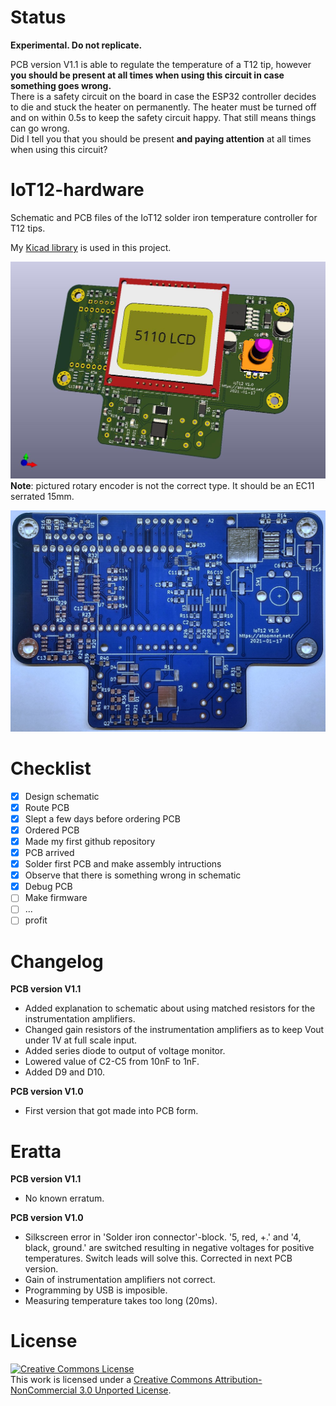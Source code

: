 # Status

**Experimental. Do not replicate.**

PCB version V1.1 is able to regulate the temperature of a T12 tip, however **you should be present at all times when using this circuit in case something goes wrong.**\
There is a safety circuit on the board in case the ESP32 controller decides to die and stuck the heater on permanently. The heater must be turned off and on within 0.5s to keep the safety circuit happy. That still means things can go wrong.\
Did I tell you that you should be present **and paying attention** at all times when using this circuit?

# IoT12-hardware
Schematic and PCB files of the IoT12 solder iron temperature controller for T12 tips.

My [Kicad library](https://github.com/atoomnetmarc/ATOOMNETKICAD) is used in this project.

![](IoT12-render.jpg)
**Note**: pictured rotary encoder is not the correct type. It should be an EC11 serrated 15mm.

![](IoT12-pcb.jpg)

# Checklist

- [x] Design schematic
- [x] Route PCB
- [x] Slept a few days before ordering PCB
- [x] Ordered PCB
- [x] Made my first github repository
- [x] PCB arrived
- [x] Solder first PCB and make assembly intructions
- [x] Observe that there is something wrong in schematic
- [x] Debug PCB
- [ ] Make firmware
- [ ] ...
- [ ] profit

# Changelog

**PCB version V1.1**

- Added explanation to schematic about using matched resistors for the instrumentation amplifiers.
- Changed gain resistors of the instrumentation amplifiers as to keep Vout under 1V at full scale input.
- Added series diode to output of voltage monitor.
- Lowered value of C2-C5 from 10nF to 1nF.
- Added D9 and D10.

**PCB version V1.0**

- First version that got made into PCB form.

# Eratta

**PCB version V1.1**

- No known erratum.

**PCB version V1.0**

- Silkscreen error in 'Solder iron connector'-block. '5, red, +.' and '4, black, ground.' are switched resulting in negative voltages for positive temperatures. Switch leads will solve this. Corrected in next PCB version.
- Gain of instrumentation amplifiers not correct.
- Programming by USB is imposible.
- Measuring temperature takes too long (20ms).

# License

<a rel="license" href="http://creativecommons.org/licenses/by-nc/3.0/"><img alt="Creative Commons License" style="border-width:0" src="https://i.creativecommons.org/l/by-nc/3.0/88x31.png" /></a><br />This work is licensed under a <a rel="license" href="http://creativecommons.org/licenses/by-nc/3.0/">Creative Commons Attribution-NonCommercial 3.0 Unported License</a>.